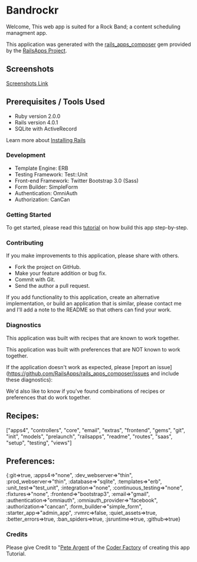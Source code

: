 # Bandrockr

Welcome, This web app is suited for a Rock Band; a content scheduling managment app.

This application was generated with the [rails_apps_composer](https://github.com/RailsApps/rails_apps_composer) gem provided by the [RailsApps Project](http://railsapps.github.io/).

## Screenshots
[Screenshots Link](http://)

## Prerequisites / Tools Used

* Ruby version 2.0.0
* Rails version 4.0.1
* SQLite with ActiveRecord

Learn more about [Installing Rails](http://railsapps.github.io/installing-rails.html)

### Development

* Template Engine: ERB
* Testing Framework: Test::Unit
* Front-end Framework: Twitter Bootstrap 3.0 (Sass)
* Form Builder: SimpleForm
* Authentication: OmniAuth
* Authorization: CanCan

### Getting Started

To get started, please read this [tutorial](https://github.com/TheCoderFactory/webappcoder/blob/master/Tutorial-BandRockr.md) on how build this app step-by-step.

### Contributing

If you make improvements to this application, please share with others.

* Fork the project on GitHub.
* Make your feature addition or bug fix.
* Commit with Git.
* Send the author a pull request.

If you add functionality to this application, create an alternative implementation, or build an application that is similar, please contact me and I'll add a note to the README so that others can find your work.

### Diagnostics

This application was built with recipes that are known to work together.

This application was built with preferences that are NOT known to work together.

If the application doesn't work as expected, please [report an issue](https://github.com/RailsApps/rails_apps_composer/issues and include these diagnostics):

We'd also like to know if you've found combinations of recipes or preferences that do work together.

## Recipes:
["apps4", "controllers", "core", "email", "extras", "frontend", "gems", "git", "init", "models", "prelaunch", "railsapps", "readme", "routes", "saas", "setup", "testing", "views"]

## Preferences:
{:git=>true, :apps4=>"none", :dev_webserver=>"thin", :prod_webserver=>"thin", :database=>"sqlite", :templates=>"erb", :unit_test=>"test_unit", :integration=>"none", :continuous_testing=>"none", :fixtures=>"none", :frontend=>"bootstrap3", :email=>"gmail", :authentication=>"omniauth", :omniauth_provider=>"facebook", :authorization=>"cancan", :form_builder=>"simple_form", :starter_app=>"admin_app", :rvmrc=>false, :quiet_assets=>true, :better_errors=>true, :ban_spiders=>true, :jsruntime=>true, :github=>true}

### Credits

Please give Credit to "[Pete Argent](https://github.com/pedrogrande) of the [Coder Factory](https://coderfactory.com/) of creating this app Tutorial.
